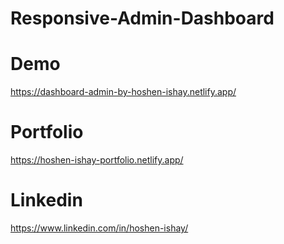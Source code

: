 # Responsive-Admin-Dashboard

# Demo
https://dashboard-admin-by-hoshen-ishay.netlify.app/
# Portfolio
https://hoshen-ishay-portfolio.netlify.app/

# Linkedin
https://www.linkedin.com/in/hoshen-ishay/
